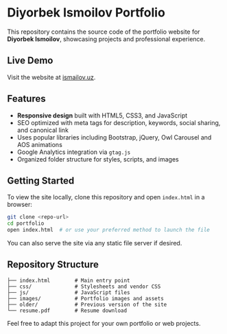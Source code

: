 # Diyorbek Ismoilov Portfolio

This repository contains the source code of the portfolio website for **Diyorbek Ismoilov**, showcasing projects and professional experience.

## Live Demo

Visit the website at [ismailov.uz](https://www.ismailov.uz).

## Features

- **Responsive design** built with HTML5, CSS3, and JavaScript
- SEO optimized with meta tags for description, keywords, social sharing, and canonical link
- Uses popular libraries including Bootstrap, jQuery, Owl Carousel and AOS animations
- Google Analytics integration via `gtag.js`
- Organized folder structure for styles, scripts, and images

## Getting Started

To view the site locally, clone this repository and open `index.html` in a browser:

```bash
git clone <repo-url>
cd portfolio
open index.html  # or use your preferred method to launch the file
```

You can also serve the site via any static file server if desired.

## Repository Structure

```
├── index.html        # Main entry point
├── css/              # Stylesheets and vendor CSS
├── js/               # JavaScript files
├── images/           # Portfolio images and assets
├── older/            # Previous version of the site
└── resume.pdf        # Resume download
```

Feel free to adapt this project for your own portfolio or web projects.
